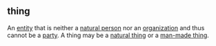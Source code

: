 ## thing

<p class="c8"><span class="c7">An </span><span class="c2 c9"><a class="c3" href="#h.5imtbzl1f4xo">entity</a></span><span class="c7">&nbsp;that is neither a </span><span class="c2 c9"><a class="c3" href="#h.yx4qb6dcjdvj">natural person</a></span><span class="c7">&nbsp;nor an </span><span class="c2 c9"><a class="c3" href="#h.z27mp1358pi9">organization</a></span><span class="c7">&nbsp;and thus cannot be a </span><span class="c2 c9"><a class="c3" href="#h.cn6bno48fomj">party</a></span><span class="c7">. A thing may be a </span><span class="c2 c9"><a class="c3" href="https://www.google.com/url?q=https://trustoverip.github.io/hxwg/glossary.html%23natural-thing&amp;sa=D&amp;source=editors&amp;ust=1706779842850196&amp;usg=AOvVaw0mFkajUn6FFrZ_f8fVnqRm">natural thing</a></span><span class="c7">&nbsp;or a </span><span class="c2 c9"><a class="c3" href="https://www.google.com/url?q=https://trustoverip.github.io/hxwg/glossary.html%23man-made-thing&amp;sa=D&amp;source=editors&amp;ust=1706779842850545&amp;usg=AOvVaw0po8PgzPFGWEvadCK6OlsO">man-made thing</a></span><span class="c7">.</span></p>

